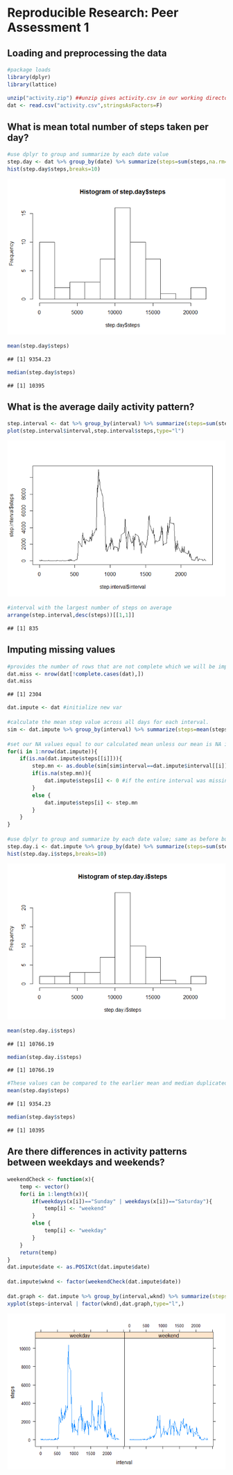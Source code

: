 # Reproducible Research: Peer Assessment 1



## Loading and preprocessing the data

```r
#package loads
library(dplyr)
library(lattice)
```


```r
unzip("activity.zip") ##unzip gives activity.csv in our working directory
dat <- read.csv("activity.csv",stringsAsFactors=F)
```


## What is mean total number of steps taken per day?

```r
#use dplyr to group and summarize by each date value
step.day <- dat %>% group_by(date) %>% summarize(steps=sum(steps,na.rm=T))
hist(step.day$steps,breaks=10)
```

![](PA1_template_files/figure-html/unnamed-chunk-2-1.png) 

```r
mean(step.day$steps)
```

```
## [1] 9354.23
```

```r
median(step.day$steps)
```

```
## [1] 10395
```

## What is the average daily activity pattern?


```r
step.interval <- dat %>% group_by(interval) %>% summarize(steps=sum(steps,na.rm=T))
plot(step.interval$interval,step.interval$steps,type="l")
```

![](PA1_template_files/figure-html/unnamed-chunk-3-1.png) 

```r
#interval with the largest number of steps on average
arrange(step.interval,desc(steps))[[1,1]]
```

```
## [1] 835
```

## Imputing missing values


```r
#provides the number of rows that are not complete which we will be imputing.
dat.miss <- nrow(dat[!complete.cases(dat),])
dat.miss
```

```
## [1] 2304
```

```r
dat.impute <- dat #initialize new var

#calculate the mean step value across all days for each interval. 
sim <- dat.impute %>% group_by(interval) %>% summarize(steps=mean(steps,na.rm=T)) #sim= step.interval.mean

#set our NA values equal to our calculated mean unless our mean is NA in which we give the value of 0
for(i in 1:nrow(dat.impute)){
    if(is.na(dat.impute$steps[[i]])){
        step.mn <- as.double(sim[sim$interval==dat.impute$interval[[i]],2])
        if(is.na(step.mn)){
            dat.impute$steps[i] <- 0 #if the entire interval was missing then we call it 0 steps.
        }
        else {
            dat.impute$steps[i] <- step.mn
        }
    }
}

#use dplyr to group and summarize by each date value; same as before but for dat.impute. .i for imputed
step.day.i <- dat.impute %>% group_by(date) %>% summarize(steps=sum(steps,na.rm=T))
hist(step.day.i$steps,breaks=10)
```

![](PA1_template_files/figure-html/unnamed-chunk-4-1.png) 

```r
mean(step.day.i$steps)
```

```
## [1] 10766.19
```

```r
median(step.day.i$steps)
```

```
## [1] 10766.19
```

```r
#These values can be compared to the earlier mean and median duplicated below:
mean(step.day$steps)
```

```
## [1] 9354.23
```

```r
median(step.day$steps)
```

```
## [1] 10395
```

## Are there differences in activity patterns between weekdays and weekends?


```r
weekendCheck <- function(x){
    temp <- vector()
    for(i in 1:length(x)){
        if(weekdays(x[i])=="Sunday" | weekdays(x[i])=="Saturday"){
            temp[i] <- "weekend"
        }
        else {
            temp[i] <- "weekday"
        }
    }
    return(temp)
}
dat.impute$date <- as.POSIXct(dat.impute$date)

dat.impute$wknd <- factor(weekendCheck(dat.impute$date))

dat.graph <- dat.impute %>% group_by(interval,wknd) %>% summarize(steps=sum(steps,na.rm=T))
xyplot(steps~interval | factor(wknd),dat.graph,type="l",)
```

![](PA1_template_files/figure-html/unnamed-chunk-5-1.png) 

